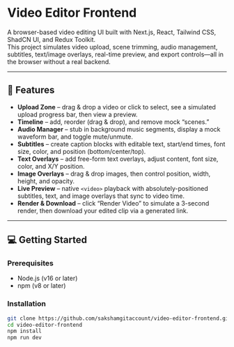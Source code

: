 # Video Editor Frontend

A browser-based video editing UI built with Next.js, React, Tailwind CSS, ShadCN UI, and Redux Toolkit.  
This project simulates video upload, scene trimming, audio management, subtitles, text/image overlays, real-time preview, and export controls—all in the browser without a real backend.

---

## 🚀 Features

- **Upload Zone** – drag & drop a video or click to select, see a simulated upload progress bar, then view a preview.  
- **Timeline** – add, reorder (drag & drop), and remove mock “scenes.”  
- **Audio Manager** – stub in background music segments, display a mock waveform bar, and toggle mute/unmute.  
- **Subtitles** – create caption blocks with editable text, start/end times, font size, color, and position (bottom/center/top).  
- **Text Overlays** – add free-form text overlays, adjust content, font size, color, and X/Y position.  
- **Image Overlays** – drag & drop images, then control position, width, height, and opacity.  
- **Live Preview** – native `<video>` playback with absolutely-positioned subtitles, text, and image overlays that sync to video time.  
- **Render & Download** – click “Render Video” to simulate a 3-second render, then download your edited clip via a generated link.

---

## 💻 Getting Started

### Prerequisites

- Node.js (v16 or later)  
- npm (v8 or later)  

### Installation

```bash
git clone https://github.com/sakshamgitaccount/video-editor-frontend.git
cd video-editor-frontend
npm install
npm run dev
